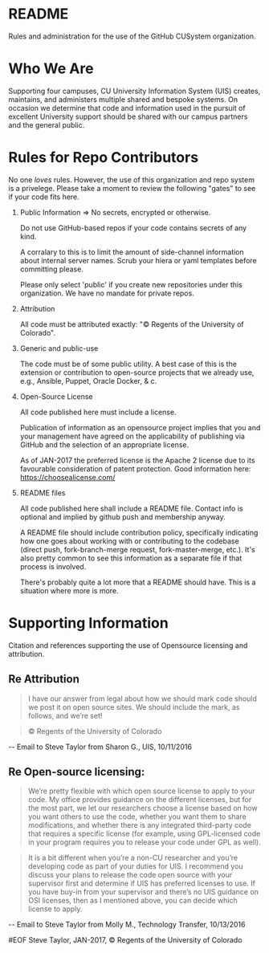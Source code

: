 # README
Rules and administration for the use of the GitHub CUSystem organization.

# Who We Are
Supporting four campuses, CU University Information System (UIS) creates, maintains, and administers multiple shared and bespoke systems. On occasion we determine that code and information used in the pursuit of excellent University support should be shared with our campus partners and the general public.

# Rules for Repo Contributors
No one _loves_ rules. However, the use of this organization and repo system is a privelege. Please take a moment to review the following "gates" to see if your code fits here.

1. Public Information => No secrets, encrypted or otherwise. 

    Do not use GitHub-based repos if your code contains secrets of any kind.
    
    A corralary to this is to limit the amount of side-channel information about internal server names. Scrub your hiera or yaml templates before committing please.
    
    Please only select 'public' if you create new repositories under this organization. We have no mandate for private repos.

2. Attribution

    All code must be attributed exactly: "© Regents of the University of Colorado".

3. Generic and public-use

    The code must be of some public utility. A best case of this is the extension or contribution to open-source projects that we already use, e.g., Ansible, Puppet, Oracle Docker, & c.
    
4. Open-Source License

    All code published here must include a license.
    
    Publication of information as an opensource project implies that you and your management have agreed on the applicability of publishing via GitHub and the selection of an appropriate license.
    
    As of JAN-2017 the preferred license is the Apache 2 license due to its favourable consideration of patent protection. Good information here: https://choosealicense.com/

5. README files
   
    All code published here shall include a README file. Contact info is optional and implied by github push and membership anyway.
    
    A README file should include contribution policy, specifically indicating how one goes about working with or contributing to the codebase (direct push, fork-branch-merge request, fork-master-merge, etc.). It's also pretty common to see this information as a separate file if that process is involved.
    
    There's probably quite a lot more that a README should have. This is a situation where more is more.
    
# Supporting Information
Citation and references supporting the use of Opensource licensing and attribution.

## Re Attribution

> I have our answer from legal about how we should mark code should we post it on open source sites. We should include the mark, as follows, and we’re set!

> © Regents of the University of Colorado

-- Email to Steve Taylor from Sharon G., UIS, 10/11/2016

## Re Open-source licensing:

> We’re pretty flexible with which open source license to apply to your code.  My office provides guidance on the different licenses, but for the most part, we let our researchers choose a license based on how you want others to use the code, whether you want them to share modifications, and whether there is any integrated third-party code that requires a specific license (for example, using GPL-licensed code in your program requires you to release your code under GPL as well).  

> It is a bit different when you’re a non-CU researcher and you’re developing code as part of your duties for UIS.  I recommend you discuss your plans to release the code open source with your supervisor first and determine if UIS has preferred licenses to use.   If you have buy-in from your supervisor and there’s no UIS guidance on OSI licenses, then as I mentioned above, you can decide which license to apply.

-- Email to Steve Taylor from Molly M., Technology Transfer, 10/13/2016

#EOF
Steve Taylor, JAN-2017, © Regents of the University of Colorado
